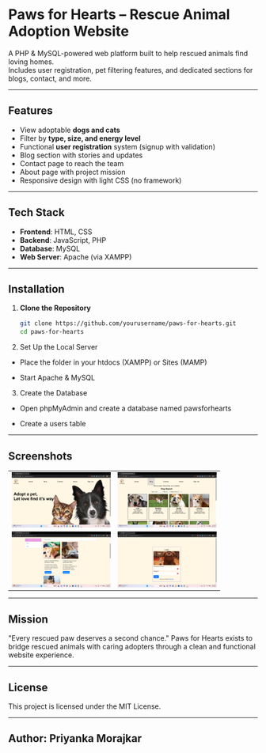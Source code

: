 # Paws for Hearts – Rescue Animal Adoption Website

A PHP & MySQL-powered web platform built to help rescued animals find loving homes.  
Includes user registration, pet filtering features, and dedicated sections for blogs, contact, and more.

---

## Features

- View adoptable **dogs and cats**
- Filter by **type, size, and energy level**
- Functional **user registration** system (signup with validation)
- Blog section with stories and updates
- Contact page to reach the team
- About page with project mission
- Responsive design with light CSS (no framework)

---

## Tech Stack

- **Frontend**: HTML, CSS
- **Backend**: JavaScript, PHP  
- **Database**: MySQL  
- **Web Server**: Apache (via XAMPP)

---

## Installation

1. **Clone the Repository**

   ```bash
   git clone https://github.com/yourusername/paws-for-hearts.git
   cd paws-for-hearts
   ```
2. Set Up the Local Server

- Place the folder in your htdocs (XAMPP) or Sites (MAMP)

- Start Apache & MySQL

3. Create the Database

- Open phpMyAdmin and create a database named pawsforhearts

- Create a users table

---

## Screenshots

<table>
    <tr>
        <td><img src="assets/homepage.png" alt="Home Page" width="200"></td>
        <td><img src="assets/dog_filter.png" alt="Dog Filter" width="200"></td>
    </tr>
    <tr>
        <td><img src="assets/blog.png" alt="Blog" width="200"></td>
        <td><img src="assets/login.png" alt="Login Page" width="200"></td>
    </tr>
</table>

---

## Mission
"Every rescued paw deserves a second chance."
Paws for Hearts exists to bridge rescued animals with caring adopters through a clean and functional website experience.

---

## License
This project is licensed under the MIT License.

---

## Author: Priyanka Morajkar